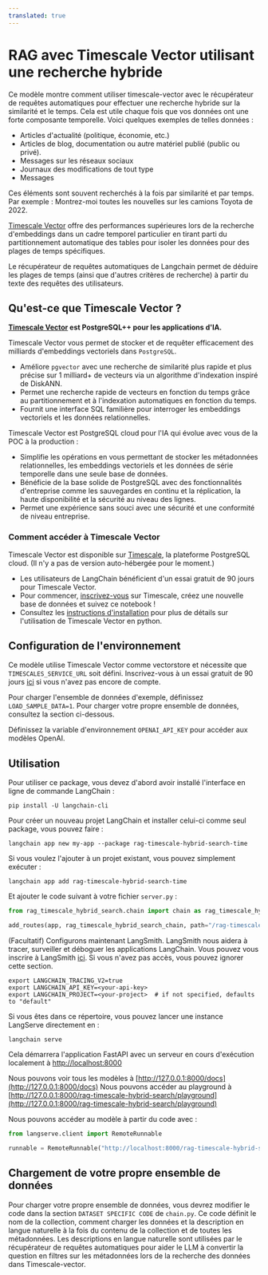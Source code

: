 ```yaml
---
translated: true
---
```


# RAG avec Timescale Vector utilisant une recherche hybride

Ce modèle montre comment utiliser timescale-vector avec le récupérateur de requêtes automatiques pour effectuer une recherche hybride sur la similarité et le temps.
Cela est utile chaque fois que vos données ont une forte composante temporelle. Voici quelques exemples de telles données :
- Articles d'actualité (politique, économie, etc.)
- Articles de blog, documentation ou autre matériel publié (public ou privé).
- Messages sur les réseaux sociaux
- Journaux des modifications de tout type
- Messages

Ces éléments sont souvent recherchés à la fois par similarité et par temps. Par exemple : Montrez-moi toutes les nouvelles sur les camions Toyota de 2022.

[Timescale Vector](https://www.timescale.com/ai?utm_campaign=vectorlaunch&utm_source=langchain&utm_medium=referral) offre des performances supérieures lors de la recherche d'embeddings dans un cadre temporel particulier en tirant parti du partitionnement automatique des tables pour isoler les données pour des plages de temps spécifiques.

Le récupérateur de requêtes automatiques de Langchain permet de déduire les plages de temps (ainsi que d'autres critères de recherche) à partir du texte des requêtes des utilisateurs.

## Qu'est-ce que Timescale Vector ?

**[Timescale Vector](https://www.timescale.com/ai?utm_campaign=vectorlaunch&utm_source=langchain&utm_medium=referral) est PostgreSQL++ pour les applications d'IA.**

Timescale Vector vous permet de stocker et de requêter efficacement des milliards d'embeddings vectoriels dans `PostgreSQL`.
- Améliore `pgvector` avec une recherche de similarité plus rapide et plus précise sur 1 milliard+ de vecteurs via un algorithme d'indexation inspiré de DiskANN.
- Permet une recherche rapide de vecteurs en fonction du temps grâce au partitionnement et à l'indexation automatiques en fonction du temps.
- Fournit une interface SQL familière pour interroger les embeddings vectoriels et les données relationnelles.

Timescale Vector est PostgreSQL cloud pour l'IA qui évolue avec vous de la POC à la production :
- Simplifie les opérations en vous permettant de stocker les métadonnées relationnelles, les embeddings vectoriels et les données de série temporelle dans une seule base de données.
- Bénéficie de la base solide de PostgreSQL avec des fonctionnalités d'entreprise comme les sauvegardes en continu et la réplication, la haute disponibilité et la sécurité au niveau des lignes.
- Permet une expérience sans souci avec une sécurité et une conformité de niveau entreprise.

### Comment accéder à Timescale Vector

Timescale Vector est disponible sur [Timescale](https://www.timescale.com/products?utm_campaign=vectorlaunch&utm_source=langchain&utm_medium=referral), la plateforme PostgreSQL cloud. (Il n'y a pas de version auto-hébergée pour le moment.)

- Les utilisateurs de LangChain bénéficient d'un essai gratuit de 90 jours pour Timescale Vector.
- Pour commencer, [inscrivez-vous](https://console.cloud.timescale.com/signup?utm_campaign=vectorlaunch&utm_source=langchain&utm_medium=referral) sur Timescale, créez une nouvelle base de données et suivez ce notebook !
- Consultez les [instructions d'installation](https://github.com/timescale/python-vector) pour plus de détails sur l'utilisation de Timescale Vector en python.

## Configuration de l'environnement

Ce modèle utilise Timescale Vector comme vectorstore et nécessite que `TIMESCALES_SERVICE_URL` soit défini. Inscrivez-vous à un essai gratuit de 90 jours [ici](https://console.cloud.timescale.com/signup?utm_campaign=vectorlaunch&utm_source=langchain&utm_medium=referral) si vous n'avez pas encore de compte.

Pour charger l'ensemble de données d'exemple, définissez `LOAD_SAMPLE_DATA=1`. Pour charger votre propre ensemble de données, consultez la section ci-dessous.

Définissez la variable d'environnement `OPENAI_API_KEY` pour accéder aux modèles OpenAI.

## Utilisation

Pour utiliser ce package, vous devez d'abord avoir installé l'interface en ligne de commande LangChain :

```shell
pip install -U langchain-cli
```

Pour créer un nouveau projet LangChain et installer celui-ci comme seul package, vous pouvez faire :

```shell
langchain app new my-app --package rag-timescale-hybrid-search-time
```

Si vous voulez l'ajouter à un projet existant, vous pouvez simplement exécuter :

```shell
langchain app add rag-timescale-hybrid-search-time
```

Et ajouter le code suivant à votre fichier `server.py` :

```python
from rag_timescale_hybrid_search.chain import chain as rag_timescale_hybrid_search_chain

add_routes(app, rag_timescale_hybrid_search_chain, path="/rag-timescale-hybrid-search")
```

(Facultatif) Configurons maintenant LangSmith.
LangSmith nous aidera à tracer, surveiller et déboguer les applications LangChain.
Vous pouvez vous inscrire à LangSmith [ici](https://smith.langchain.com/).
Si vous n'avez pas accès, vous pouvez ignorer cette section.

```shell
export LANGCHAIN_TRACING_V2=true
export LANGCHAIN_API_KEY=<your-api-key>
export LANGCHAIN_PROJECT=<your-project>  # if not specified, defaults to "default"
```

Si vous êtes dans ce répertoire, vous pouvez lancer une instance LangServe directement en :

```shell
langchain serve
```

Cela démarrera l'application FastAPI avec un serveur en cours d'exécution localement à
[http://localhost:8000](http://localhost:8000)

Nous pouvons voir tous les modèles à [http://127.0.0.1:8000/docs](http://127.0.0.1:8000/docs)
Nous pouvons accéder au playground à [http://127.0.0.1:8000/rag-timescale-hybrid-search/playground](http://127.0.0.1:8000/rag-timescale-hybrid-search/playground)

Nous pouvons accéder au modèle à partir du code avec :

```python
from langserve.client import RemoteRunnable

runnable = RemoteRunnable("http://localhost:8000/rag-timescale-hybrid-search")
```

## Chargement de votre propre ensemble de données

Pour charger votre propre ensemble de données, vous devrez modifier le code dans la section `DATASET SPECIFIC CODE` de `chain.py`.
Ce code définit le nom de la collection, comment charger les données et la description en langue naturelle à la fois du
contenu de la collection et de toutes les métadonnées. Les descriptions en langue naturelle sont utilisées par le récupérateur de requêtes automatiques
pour aider le LLM à convertir la question en filtres sur les métadonnées lors de la recherche des données dans Timescale-vector.
